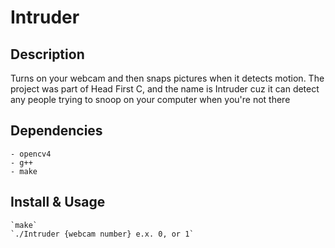 # Intruder

## Description
  Turns on your webcam and then snaps pictures when it detects motion. 
	The project was part of Head First C, and the name is Intruder cuz it can detect any people
	trying to snoop on your computer when you're not there

## Dependencies
	- opencv4
	- g++
	- make
	
## Install & Usage
	`make`
	`./Intruder {webcam number} e.x. 0, or 1`

